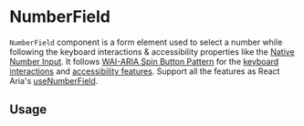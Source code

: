 # NumberField

`NumberField` component is a form element used to select a number while
following the keyboard interactions & accessibility properties like the
[Native Number Input](https://developer.mozilla.org/en-US/docs/Web/HTML/Element/input/number).
It follows
[WAI-ARIA Spin Button Pattern](https://www.w3.org/WAI/ARIA/apg/patterns/spinbutton/)
for the
[keyboard interactions](https://www.w3.org/WAI/ARIA/apg/patterns/spinbutton/#:~:text=month%2C%20and%20year.-,Keyboard%20Interaction,-Up%20Arrow)
and
[accessibility features](https://www.w3.org/WAI/ARIA/apg/patterns/spinbutton/#:~:text=to%20perform%20them.-,WAI%2DARIA%20Roles%2C%20States%2C%20and%20Properties,-The%20focusable%20element).
Support all the features as React Aria's
[useNumberField](https://react-spectrum.adobe.com/react-aria/useNumberField.html#features).

<!-- ADD_TOC -->

## Usage

<!-- ADD_EXAMPLE src/numberfield/stories/templates/NumberFieldBasicJsx.ts -->

<!-- CODESANDBOX
link_title: NumberField
js: src/numberfield/stories/templates/NumberFieldBasicJsx.ts
-->
<!-- CODESANDBOX
link_title: NumberField TS
tsx: src/numberfield/stories/templates/NumberFieldBasicTsx.ts
-->

<!-- ADD_COMPOSITION src/numberfield -->

<!-- ADD_PROPS src/numberfield -->
